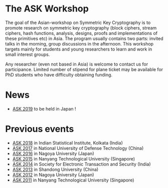 # The ASK Workshop

The goal of the Asian-workshop on Symmetric Key Cryptography is to promote research on symmetric key cryptography (block ciphers, stream ciphers, hash functions, analysis, designs, proofs and implementations of these primitives etc) in Asia. The program usually contains two parts: invited talks in the morning, group discussions in the afternoon. This workshop targets mainly for students and young researchers to learn and work in small interest groups.

Any researcher (even not based in Asia) is welcome to contact us for participance. Limited number of stipend for plane ticket may be available for PhD students who have difficulty obtaining funding.


# News
- [ASK 2019](https://askworkshop.github.io/ask2019/) to be held in Japan ! 


# Previous events
- [ASK 2018](https://www.isical.ac.in/~ask2018/) in Indian Statistical Institute, Kolkata (India)
- [ASK 2017](http://www1.spms.ntu.edu.sg/~ask/2017/) in National University of Defense Technology (China)
- [ASK 2016](http://www1.spms.ntu.edu.sg/~ask/2016/) in Nagoya University (Japan)
- [ASK 2015](http://www1.spms.ntu.edu.sg/~ask/2015/) in Nanyang Technological University (Singapore)
- [ASK 2014](http://www1.spms.ntu.edu.sg/~ask/2014/) in Society for Electronic Transaction and Security (India)
- [ASK 2013](http://www1.spms.ntu.edu.sg/~ask/2013/) in Shandong University (China)
- [ASK 2012](http://www1.spms.ntu.edu.sg/~ask/2012/) in Nagoya University (Japan)
- [ASK 2011](http://www1.spms.ntu.edu.sg/~ask/2011/) in Nanyang Technological University (Singapore)

